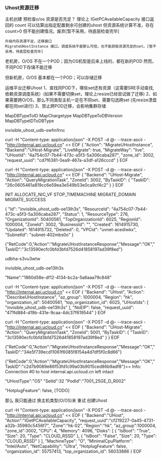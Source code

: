 ###  Uhost资源迁移

主机创建 预检查o/os 资源是否充足？
	理论上 IGetPCAvailableCapacity 接口返回的 count 可以估算出指定配置剩余可创建的uhost
	但资源系统计算不准，存在count>0 但不能创建情况。废弃[暂不采用，待底层检查完毕]

    升级内存资源不足，迁移接口
   	MigrateUHostInstance 接口，调度系统不是那么可信，也不能获取资源充足的set。[暂不采用，待底层检查完毕]


老机房，O/OS 不在一个POD；因为OS机型是后来上线的，都在新的POD
然而，不同POD下存储不能迁移

但新机房，O/OS 基本都在一个POD；可以存储迁移


运维平台迁移Uhost
1、查找同POD下，哪些set还有资源（这需要SRE手动查找,依赖资源调度系统）(如果不需要切换set，理论上resize已经尝试做了迁移)
2、如果需要跨O/OS，那么不同类型主机一定在不同set，需要勾选跨set (先resize漂盘都在同set进行)
3、禁止跨POD迁移，会影响集群存储

MapDBTypeToID
MapChargetype
MapDBTypeToDBVersion
MapDBTypeIDToDBType

invisible_uhost_udb-swfm1rnc

curl -H "Content-type: application/json" -X POST -d @- --trace-ascii - "http://internal.api.ucloud.cn" << EOF
{
    "Action": "MigrateUHostInstance",
	"Backend":"UHost-Migrate",
    "LiveMigrate": true,
    "MigrateWay": "live",
    "UHostId": "4a754c07-7b44-473c-a5f3-5a306caba287",
    "zone_id": 3002,
    "request_uuid": "cd7f6381-0ea9-467a-a3df-a126cccd"
}
EOF

curl -H "Content-type: application/json" -X POST -d @- --trace-ascii - "http://internal.api.ucloud.cn" << EOF
{
	"Backend": "UHost-Migrate",
	"Action": "QueryMigrationTask",
	"ZoneId": 3002,
	"ByTaskID": {
		"TaskID": "26c0605461a819cc6e59ea3e549b53e0ca9cf4c2"
	}
}
EOF


INIT
ALLOCATE_NIC_VF
STOP_TIMEMACHINE
MIGRATE_DOMAIN
MIGRATE_SUCCESS


{
    "Id": "invisible_uhost_udb-oe13lh3s",
    "ResourceId": "4a754c07-7b44-473c-a5f3-5a306caba287",
    "Status": 1,
    "ResourceType": 276,
    "OrganizationId": 50400561,
    "TopOrganizationId": 6025,
    "RegionId": 1000004,
    "ZoneId": 3002,
    "BusinessId": "",
    "Created": 1614915730,
    "Updated": 1614915732,
    "Deleted": 0,
    "VPCId": "uvnet-acediwkx",
    "SubnetId": "subnet-402mbs0o"
}

{"RetCode":0,"Action":"MigrateUHostInstanceResponse","Message":"OK","TaskID":"3c13590ecfc0bfd3bfd7526d41858197ad39f8ed"}



udbha-s3vu3wtw

invisible_uhost_udb-oe13lh3s



"Name":"1860d58e-df12-4134-bc2a-5a6aaa79c848"

curl -H "Content-type: application/json" -X POST -d @- --trace-ascii - "http://internal.api.ucloud.cn" << EOF
{
    "Backend": "UHost",
    "Action": "DescribeUHostInstance",
    "az_group": 1000004,
    "Region": "hk",
    "organization_id": 50400561,
    "top_organization_id": 6025,
    "UHostIds": [
        "invisible_uhost_udb-oe13lh3s"
    ],
    "NoEIP": false,
    "request_uuid": "471fd884-d19b-431e-9caa-4dc37f619544"
}
EOF



curl -H "Content-type: application/json" -X POST -d @- --trace-ascii - "http://internal.api.ucloud.cn" << EOF
{
	"Backend": "UHost-Migrate",
	"Action": "QueryMigrationTask",
	"ZoneId": 5001,
	"ByTaskID": {
		"TaskID": "3c13590ecfc0bfd3bfd7526d41858197ad39f8ed"
	}
}
EOF



{"RetCode":0,"Action":"MigrateUHostInstanceResponse","Message":"OK","TaskID":"34e5f739ecd11061f6085f8154a4d7df5f0c8d66"}

{"RetCode":0,"Action":"MigrateUHostInstanceResponse","Message":"OK","TaskID":"c2d7b9089e86f53fd1c99a03b9015ced86b9adf8"}== Info: Connection #0 to host internal.api.ucloud.cn left intact                                     

"UHostType":"OS"
"SetId":32
"PodId":"7001_25GE_D_R002"


"HotplugFeature": false, [TODO]

那么 我只能通过 换主机类型(O/OS)来 重试 创建Uhost 

curl -H "Content-type: application/json" -X POST -d @- --trace-ascii - "http://internal.api.ucloud.cn" << EOF
{
	"Backend":"UHost",
	"Action":"IGetPCAvailableCapacity",
	"request_uuid":"cf219227-0a45-4731-a32b-35980c5456f7",
	"Zone":"hk-02",
	"Region":"hk",
	"az_group":1000004,
	"zone_id":3002,
    "CPU": 4,
    "Memory": 4096,
    "Disks": [
        {
            "IsBoot": "True",
            "Size": 20,
            "Type": "CLOUD_RSSD"
        },
        {
            "IsBoot": "False",
            "Size": 20,
            "Type": "CLOUD_RSSD"
        }
    ],
    "MachineType": "O",
    "MinimalCpuPlatform": "Intel/Auto",
	"NetCapability": "Ultra",
	"HotplugFeature": false,
    "organization_id": 55757413,
    "top_organization_id": 56033886
}
EOF

